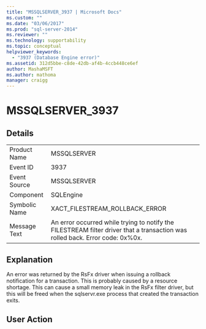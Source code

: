 ```yaml
---
title: "MSSQLSERVER_3937 | Microsoft Docs"
ms.custom: ""
ms.date: "03/06/2017"
ms.prod: "sql-server-2014"
ms.reviewer: ""
ms.technology: supportability
ms.topic: conceptual
helpviewer_keywords: 
  - "3937 (Database Engine error)"
ms.assetid: 312d5bbe-c8de-42db-af4b-4ccb448ce6ef
author: MashaMSFT
ms.author: mathoma
manager: craigg
---
```

# MSSQLSERVER_3937
    
## Details  
  
|||  
|-|-|  
|Product Name|MSSQLSERVER|  
|Event ID|3937|  
|Event Source|MSSQLSERVER|  
|Component|SQLEngine|  
|Symbolic Name|XACT_FILESTREAM_ROLLBACK_ERROR|  
|Message Text|An error occurred while trying to notify the FILESTREAM filter driver that a transaction was rolled back. Error code: 0x%0x.|  
  
## Explanation  
 An error was returned by the RsFx driver when issuing a rollback notification for a transaction. This is probably caused by a resource shortage. This can cause a small memory leak in the RsFx filter driver, but this will be freed when the sqlservr.exe process that created the transaction exits.  
  
## User Action  
  
